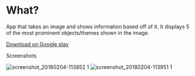 # What?
App that takes an image and shows information based off of it. It displays 5 of the most prominent objects/themes shown in the image.

[Download on Google play]

Screenshots

![screenshot_20180204-113852 1](https://user-images.githubusercontent.com/23006620/42406643-b22165c8-8179-11e8-9152-6dee1ff7cc1d.png)
![screenshot_20180204-113951 1](https://user-images.githubusercontent.com/23006620/42406699-ae71dc2c-817a-11e8-81b4-d6a298973e45.png)

[Download on Google play]: https://play.google.com/store/apps/details?id=com.What
